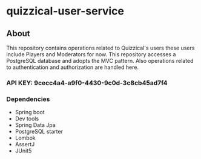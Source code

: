 # quizzical-user-service
## About
This repository contains operations related to Quizzical's users
these users include Players and Moderators for now.
This repository accesses a PostgreSQL database and adopts the MVC pattern.
Also operations related to authentication and authorization are handled here.
### API KEY: 9cecc4a4-a9f0-4430-9c0d-3c8cb45ad7f4

### Dependencies
- Spring boot
- Dev tools
- Spring Data Jpa
- PostgreSQL starter
- Lombok
- AssertJ
- JUnit5